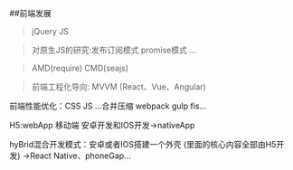 ##前端发展
> jQuery JS 

> 对原生JS的研究:发布订阅模式 promise模式 ...

> AMD(require) CMD(seajs)
 
> 前端工程化导向: MVVM (React、Vue、Angular)
  
  前端性能优化：CSS JS ...合并压缩  webpack gulp fis...
  
H5:webApp
移动端 安卓开发和IOS开发->nativeApp

hyBrid混合开发模式：安卓或者IOS搭建一个外壳 (里面的核心内容全部由H5开发) ->React Native、phoneGap...


  